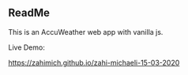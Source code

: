 ## ReadMe

This is an AccuWeather web app with vanilla js. 

Live Demo:

https://zahimich.github.io/zahi-michaeli-15-03-2020
